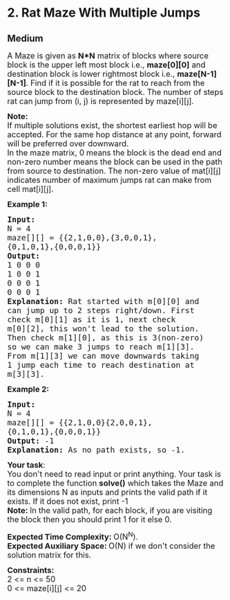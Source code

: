 # 2. Rat Maze With Multiple Jumps
## Medium 
<div class="problem-statement" style="user-select: auto;">
                <p style="user-select: auto;"></p><p style="user-select: auto;"><span style="font-size: 18px; user-select: auto;">A Maze is given as <strong style="user-select: auto;">N*N</strong>&nbsp;matrix of blocks where source block is the upper left most block i.e., <strong style="user-select: auto;">maze[0][0]</strong> and destination block is lower rightmost block i.e., <strong style="user-select: auto;">maze[N-1][N-1]</strong>. Find if it is possible for the rat to reach from the source block to the destination block. The number of steps rat can jump from (i, j) is represented by maze[i][j].</span></p>

<p style="user-select: auto;"><span style="font-size: 18px; user-select: auto;"><strong style="user-select: auto;">Note:</strong><br style="user-select: auto;">
If multiple solutions exist, the shortest earliest hop will be accepted. For the same hop distance at any point, forward will be preferred over downward.<br style="user-select: auto;">
In the maze matrix, 0 means the block is the dead end and non-zero number means the block can be used in the path from source to destination. The non-zero value of mat[i][j] indicates number of maximum jumps rat can make from cell mat[i][j].</span></p>

<p style="user-select: auto;"><span style="font-size: 18px; user-select: auto;"><strong style="user-select: auto;">Example 1:</strong></span></p>

<pre style="user-select: auto;"><span style="font-size: 18px; user-select: auto;"><strong style="user-select: auto;">Input:
</strong>N = 4
maze[][] = {{2,1,0,0},{3,0,0,1},
{0,1,0,1},{0,0,0,1}}
<strong style="user-select: auto;">Output:
</strong>1 0 0 0
1 0 0 1
0 0 0 1
0 0 0 1<strong style="user-select: auto;">
Explanation: </strong>Rat started with m[0][0] and
can jump up to 2 steps right/down. First
check m[0][1] as it is 1, next check
m[0][2], this won't lead to the solution.
Then check m[1][0], as this is 3(non-zero)
so we can make 3 jumps to reach m[1][3].
From m[1][3] we can move downwards taking
1 jump each time to reach destination at
m[3][3]. </span></pre>

<p style="user-select: auto;"><span style="font-size: 18px; user-select: auto;"><strong style="user-select: auto;">Example 2:</strong></span></p>

<pre style="user-select: auto;"><span style="font-size: 18px; user-select: auto;"><strong style="user-select: auto;">Input:
</strong>N = 4
maze[][] = {{2,1,0,0}{2,0,0,1},
{0,1,0,1},{0,0,0,1}}
<strong style="user-select: auto;">Output: </strong>-1<strong style="user-select: auto;">
Explanation: </strong>As no path exists, so -1.</span></pre>

<p style="user-select: auto;"><span style="font-size: 18px; user-select: auto;"><strong style="user-select: auto;">Your task</strong>:<br style="user-select: auto;">
You don't need to read input or print anything. Your task is to&nbsp;complete the function <strong style="user-select: auto;">solve()</strong> which takes the Maze and its dimensions N as inputs and prints the valid path if it exists. If it does not exist, print -1<br style="user-select: auto;">
<strong style="user-select: auto;">Note:&nbsp;</strong>In the valid path, for each block, if you are visiting the block then you should print 1 for it else 0.&nbsp;</span></p>

<p style="user-select: auto;"><span style="font-size: 18px; user-select: auto;"><strong style="user-select: auto;">Expected Time Complexity:&nbsp;</strong>O(N<sup style="user-select: auto;">N</sup>).<br style="user-select: auto;">
<strong style="user-select: auto;">Expected Auxiliary Space:&nbsp;</strong>O(N) if we don't consider the solution matrix for this.</span></p>

<p style="user-select: auto;"><span style="font-size: 18px; user-select: auto;"><strong style="user-select: auto;">Constraints:</strong><br style="user-select: auto;">
2 &lt;= n &lt;= 50<br style="user-select: auto;">
0 &lt;= maze[i][j] &lt;= 20</span></p>
 <p style="user-select: auto;"></p>
            </div>